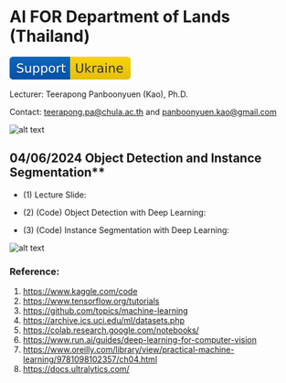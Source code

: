 # AI FOR Department of Lands (Thailand)

[![Support-Ukraine](https://raw.githubusercontent.com/kaopanboonyuen/2110446_DataScience_2021s2/main/img/Support-Ukraine-FFD500.svg)](https://supportukrainenow.org/)

Lecturer: Teerapong Panboonyuen (Kao), Ph.D.

Contact: teerapong.pa@chula.ac.th and panboonyuen.kao@gmail.com

![alt text](https://www.oreilly.com/api/v2/epubs/9781098102357/files/assets/pmlc_0401.png "join ds")

## 04/06/2024 Object Detection and Instance Segmentation**

- (1) Lecture Slide: 

- (2) (Code) Object Detection with Deep Learning: 
- (3) (Code) Instance Segmentation with Deep Learning: 

![alt text](https://chaosmail.github.io/images/deep-learning/localizationVsDetection.png "join ds")

### Reference:

1. https://www.kaggle.com/code
2. https://www.tensorflow.org/tutorials
3. https://github.com/topics/machine-learning
4. https://archive.ics.uci.edu/ml/datasets.php
5. https://colab.research.google.com/notebooks/
6. https://www.run.ai/guides/deep-learning-for-computer-vision
7. https://www.oreilly.com/library/view/practical-machine-learning/9781098102357/ch04.html
8. https://docs.ultralytics.com/
